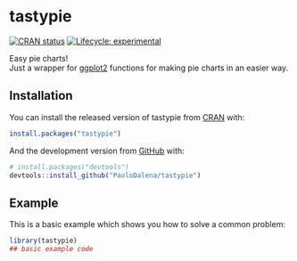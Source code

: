 
<!-- README.md is generated from README.Rmd. Please edit that file -->

# tastypie

<!-- badges: start -->

[![CRAN
status](https://www.r-pkg.org/badges/version/tastypie)](https://CRAN.R-project.org/package=tastypie)
[![Lifecycle:
experimental](https://img.shields.io/badge/lifecycle-experimental-orange.svg)](https://www.tidyverse.org/lifecycle/#experimental)
<!-- badges: end -->

Easy pie charts\!  
Just a wrapper for [ggplot2](https://ggplot2.tidyverse.org/) functions
for making pie charts in an easier way.

## Installation

You can install the released version of tastypie from
[CRAN](https://CRAN.R-project.org) with:

``` r
install.packages("tastypie")
```

And the development version from [GitHub](https://github.com/) with:

``` r
# install.packages("devtools")
devtools::install_github("PaoloDalena/tastypie")
```

## Example

This is a basic example which shows you how to solve a common problem:

``` r
library(tastypie)
## basic example code
```
